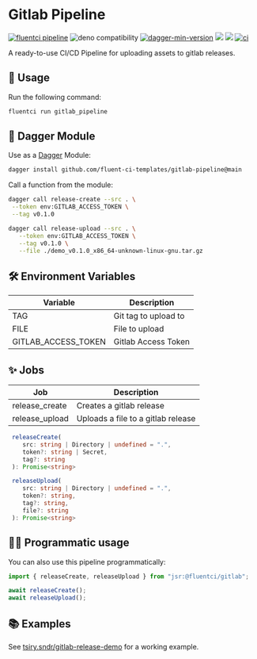 # Gitlab Pipeline

[![fluentci pipeline](https://shield.fluentci.io/x/gitlab_pipeline)](https://pkg.fluentci.io/gitlab_pipeline)
![deno compatibility](https://shield.deno.dev/deno/^1.42)
[![dagger-min-version](https://shield.fluentci.io/dagger/v0.11.7)](https://dagger.io)
[![](https://jsr.io/badges/@fluentci/gitlab)](https://jsr.io/@fluentci/gitlab)
[![](https://img.shields.io/codecov/c/gh/fluent-ci-templates/gitlab-pipeline)](https://codecov.io/gh/fluent-ci-templates/gitlab-pipeline)
[![ci](https://github.com/fluent-ci-templates/gitlab-pipeline/actions/workflows/ci.yml/badge.svg)](https://github.com/fluent-ci-templates/gitlab-pipeline/actions/workflows/ci.yml)

A ready-to-use CI/CD Pipeline for uploading assets to gitlab releases.

## 🚀 Usage

Run the following command:

```bash
fluentci run gitlab_pipeline
```

## 🧩 Dagger Module

Use as a [Dagger](https://dagger.io) Module:

```bash
dagger install github.com/fluent-ci-templates/gitlab-pipeline@main
```

Call a function from the module:

```bash
dagger call release-create --src . \
 --token env:GITLAB_ACCESS_TOKEN \
 --tag v0.1.0

dagger call release-upload --src . \
   --token env:GITLAB_ACCESS_TOKEN \
   --tag v0.1.0 \
   --file ./demo_v0.1.0_x86_64-unknown-linux-gnu.tar.gz
```

## 🛠️ Environment Variables

| Variable              | Description                   |
|-----------------------|-------------------------------|
| TAG                   | Git tag to upload to          |
| FILE                  | File to upload                |
| GITLAB_ACCESS_TOKEN   | Gitlab Access Token           |

## ✨ Jobs

| Job            | Description                                                |
|----------------|------------------------------------------------------------|
| release_create | Creates a gitlab release                                   |
| release_upload | Uploads a file to a gitlab release                         |

```typescript
 releaseCreate(
    src: string | Directory | undefined = ".",
    token?: string | Secret,
    tag?: string
 ): Promise<string>

 releaseUpload(
    src: string | Directory | undefined = ".",
    token?: string,
    tag?: string,
    file?: string
 ): Promise<string>
```

## 👨‍💻 Programmatic usage

You can also use this pipeline programmatically:

```typescript
import { releaseCreate, releaseUpload } from "jsr:@fluentci/gitlab";

await releaseCreate();
await releaseUpload();
```

## 📚 Examples

See [tsiry.sndr/gitlab-release-demo](https://gitlab.com/tsiry.sndr/gitlab-release-demo) for a working example.